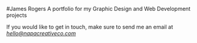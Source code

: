 #James Rogers
A portfolio for my Graphic Design and Web Development projects

If you would like to get in touch, make sure to send me an email at
*hello@napacreativeco.com*